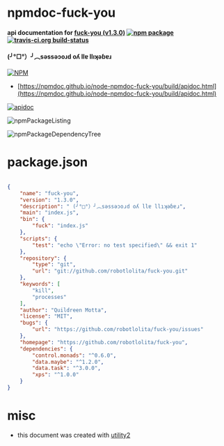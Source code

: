# npmdoc-fuck-you

#### api documentation for  [fuck-you (v1.3.0)](https://github.com/robotlolita/fuck-you)  [![npm package](https://img.shields.io/npm/v/npmdoc-fuck-you.svg?style=flat-square)](https://www.npmjs.org/package/npmdoc-fuck-you) [![travis-ci.org build-status](https://api.travis-ci.org/npmdoc/node-npmdoc-fuck-you.svg)](https://travis-ci.org/npmdoc/node-npmdoc-fuck-you)

####  (╯°□°）╯︵sǝssǝɔoɹd oʎ llɐ llıʞǝɓɐɹ

[![NPM](https://nodei.co/npm/fuck-you.png?downloads=true&downloadRank=true&stars=true)](https://www.npmjs.com/package/fuck-you)

- [https://npmdoc.github.io/node-npmdoc-fuck-you/build/apidoc.html](https://npmdoc.github.io/node-npmdoc-fuck-you/build/apidoc.html)

[![apidoc](https://npmdoc.github.io/node-npmdoc-fuck-you/build/screenCapture.buildCi.browser.%252Ftmp%252Fbuild%252Fapidoc.html.png)](https://npmdoc.github.io/node-npmdoc-fuck-you/build/apidoc.html)

![npmPackageListing](https://npmdoc.github.io/node-npmdoc-fuck-you/build/screenCapture.npmPackageListing.svg)

![npmPackageDependencyTree](https://npmdoc.github.io/node-npmdoc-fuck-you/build/screenCapture.npmPackageDependencyTree.svg)



# package.json

```json

{
    "name": "fuck-you",
    "version": "1.3.0",
    "description": " (╯°□°）╯︵sǝssǝɔoɹd oʎ llɐ llıʞǝɓɐɹ",
    "main": "index.js",
    "bin": {
        "fuck": "index.js"
    },
    "scripts": {
        "test": "echo \"Error: no test specified\" && exit 1"
    },
    "repository": {
        "type": "git",
        "url": "git://github.com/robotlolita/fuck-you.git"
    },
    "keywords": [
        "kill",
        "processes"
    ],
    "author": "Quildreen Motta",
    "license": "MIT",
    "bugs": {
        "url": "https://github.com/robotlolita/fuck-you/issues"
    },
    "homepage": "https://github.com/robotlolita/fuck-you",
    "dependencies": {
        "control.monads": "^0.6.0",
        "data.maybe": "^1.2.0",
        "data.task": "^3.0.0",
        "xps": "^1.0.0"
    }
}
```



# misc
- this document was created with [utility2](https://github.com/kaizhu256/node-utility2)
